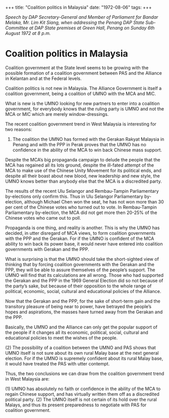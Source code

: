 +++ 
title: "Coalition politics in Malaysia"
date: "1972-08-06"
tags:
+++

_Speech by DAP Secretary-General and Member of Parliament for Bandar Melaka, Mr. Lim Kit Siang, when addressing the Penang DAP State Sub-Committee at DAP State premises at Green Hall, Penang on Sunday 6th August 1972 at 8 p.m._

# Coalition politics in Malaysia

Coalition government at the State level seems to be growing with the possible formation of a coalition government between PAS and the Alliance in Kelantan and at the Federal levels.</u>

Coalition politics is not new in Malaysia. The Alliance Government is itself a coalition government, being a coalition of UMNO with the MCA and MIC.

What is new is the UMNO looking for new partners to enter into a coalition government, for everybody knows that the ruling party is UMNO and not the MCA or MIC which are merely window-dressings.

The recent coalition government trend in West Malaysia is interesting for two reasons:

1. The coalition the UMNO has formed with the Gerakan Rakyat Malaysia in Penang and with the PPP in Perak proves that the UMNO has no confidence in the ability of the MCA to win back Chinese mass support.

Despite the MCA’s big propaganda campaign to delude the people that the MCA has regained all its lots ground, despite the ill-fated attempt of the MCA to make use of the Chinese Unity Movement for its political ends, and despite all their boast about new blood, new leadership and new style, the UMNO knows better than anybody else that the MCA is a discredited party.

The results of the recent Ulu Selangor and Rembau-Tampin Parliamentary by-elections only confirm this. Thus in Ulu Selangor Parliamentary by-election, although Michael Chen won the seat, he has not won more than 30 per cent of the Chinese votes who turned out to vote. In Rembau-Tampin Parliamentary by-election, the MCA did not get more then 20-25% of the Chinese votes who came out to poll.

Propaganda is one thing, and reality is another. This is why the UMNO has decided, in utter disregard of MCA views, to form coalition governments with the PPP and the Gerakan. For if the UMNO is confident of the MCA ability to win back its power base, it would never have entered into coalition governments with Gerakan and the PPP.

What is surprising is that the UMNO should take the short-sighted view of thinking that by forcing coalition governments with the Gerakan and the PPP, they will be able to assure themselves of the people’s support.
The UMNO will find that its calculations are all wrong. Those who had supported the Gerakan and the PPP in the 1969 General Election did so not because of the party’s sake, but because of their opposition to the whole range of political, economic, social, cultural and educational policies of the Alliance. 

Now that the Gerakan and the PPP, for the sake of short-term gain and the transitory pleasure of being near to power, have betrayed the people’s hopes and aspirations, the masses have turned away from the Gerakan and the PPP.

Basically, the UMNO and the Alliance can only get the popular support of the people if it changes all its economic, political, social, cultural and educational policies to meet the wishes of the people.

(2) The possibility of a coalition between the UMNO and PAS shows that UMNO itself is not sure about its own rural Malay base at the next general election. For if the UMNO is supremely confident about its rural Malay base, it would have treated the PAS with utter contempt.

Thus, the two conclusions we can draw from the coalition government trend in West Malaysia are: 

(1)	UMNO has absolutely no faith or confidence in the ability of the MCA to regain Chinese support, and has virtually written them off as a discredited political party.
(2)	The UMNO itself is not certain of its hold over the rural Malays, and thus its present preparedness to negotiate with PAS for coalition government.
 
